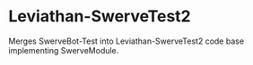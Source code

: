 # Leviathan-SwerveTest2
Merges SwerveBot-Test into Leviathan-SwerveTest2 code base implementing SwerveModule.
